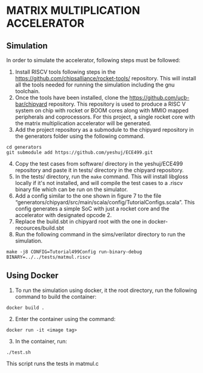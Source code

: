 # MATRIX MULTIPLICATION ACCELERATOR

## Simulation
In order to simulate the accelerator, following steps must be followed:
1. Install RISCV tools following steps in the https://github.com/chipsalliance/rocket-tools/ repository. This will install all the tools needed for running the simulation including the gnu toolchain.
2. Once the tools have been installed, clone the https://github.com/ucb-bar/chipyard repository. This repository is used to produce a RISC V system on chip with rocket or BOOM cores along with MMIO mapped peripherals and coprocessors. For this project, a single rocket core with the matrix multiplication accelerator will be generated.
3. Add the project repository as a submodule to the chipyard repository in the generators folder using the following command.
```
cd generators
git submodule add https://github.com/yeshuj/ECE499.git
```

4. Copy the test cases from software/ directory in the yeshuj/ECE499 repository and paste it in tests/ directory in the chipyard repository.
5. In the tests/ directory, run the `make` command. This will install libgloss locally if it's not installed, and will compile the test cases to a .riscv binary file which can be run on the simulator.
6. Add a config similar to the one shown in figure 7 to the file “generators/chipyard/src/main/scala/config/TutorialConfigs.scala”. This config generates a simple SoC with just a rocket core and the accelerator with designated opcode 2.
7. Replace the build.sbt in chipyard root with the one in docker-recources/build.sbt
8. Run the following command in the sims/verilator directory to run the simulation.
```
make -j8 CONFIG=Tutorial499Config run-binary-debug BINARY=../../tests/matmul.riscv
```

## Using Docker
1. To run the simulation using docker, it the root directory, run the following command to build the container:
```
docker build .
```
2. Enter the container using the command:
```
docker run -it <image tag>
```
3. In the container, run:
```
./test.sh
```
This script runs the tests in matmul.c

